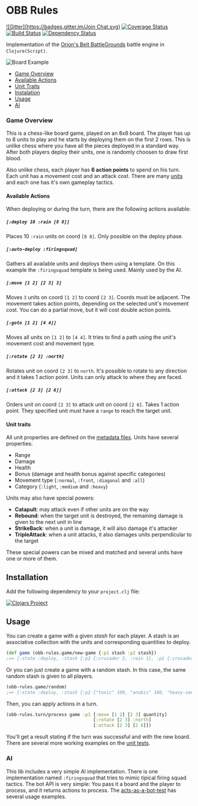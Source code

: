 # OBB Rules
[![Gitter](https://badges.gitter.im/Join Chat.svg)](https://gitter.im/orionsbelt-battlegrounds/open-source?utm_source=badge&utm_medium=badge&utm_campaign=pr-badge&utm_content=badge) [![Coverage Status](https://coveralls.io/repos/orionsbelt-battlegrounds/obb-rules/badge.png?branch=master)](https://coveralls.io/r/orionsbelt-battlegrounds/obb-rules?branch=master) [![Build Status](https://travis-ci.org/orionsbelt-battlegrounds/obb-rules.svg)](https://travis-ci.org/orionsbelt-battlegrounds/obb-rules) [![Dependency Status](https://www.versioneye.com/user/projects/54524ea830a8fe3fcb000004/badge.svg?style=flat)](https://www.versioneye.com/user/projects/54524ea830a8fe3fcb000004)

Implementation of the [Orion's Belt BattleGrounds](https://github.com/orionsbelt-battlegrounds) battle engine in `Clojure(Script)`.

![Board Example](https://raw.github.com/orionsbelt-battlegrounds/obb-rules/master/doc/BoardSample.png)

* [Game Overview](https://github.com/orionsbelt-battlegrounds/obb-rules#game-overview)
 * [Available Actions](https://github.com/orionsbelt-battlegrounds/obb-rules#available-actions)
 * [Unit Traits](https://github.com/orionsbelt-battlegrounds/obb-rules#unit-traits)
* [Instalation](https://github.com/orionsbelt-battlegrounds/obb-rules#installation)
* [Usage](https://github.com/orionsbelt-battlegrounds/obb-rules#usage)
 * [AI](https://github.com/orionsbelt-battlegrounds/obb-rules#ai)

### Game Overview

This is a chess-like board game, played on an 8x8 board. The player has up to 8 units to play and he starts by deploying them on the first 2 rows. This is unlike chess where you have all the pieces deployed in a standard way. After both players deploy their units, one is randomly choosen to draw first blood.

Also unlike chess, each player has **6 action points** to spend on his turn. Each unit has a movement cost and an attack cost. There are many [units](https://github.com/orionsbelt-battlegrounds/obb-rules/tree/master/src/obb_rules/units) and each one has it's own gameplay tactics.

#### Available Actions

When deploying or during the turn, there are the following actions available:

##### `[:deploy 10 :rain [8 8]]`

Places 10 `:rain` units on coord `[8 8]`. Only possible on the deploy phase.

##### `[:auto-deploy :firingsquad]`

Gathers all available units and deploys them using a template. On this example the `:firingsquad` template is being used. Mainly used by the AI.

##### `[:move [1 2] [2 3] 3]`

Moves `3` units on coord `[1 2]` to coord `[2 3]`. Coords must be adjacent. The movement takes action points, depending on the selected unit's movement cost. You can do a partial move, but it will cost double action points.

##### `[:goto [1 2] [4 4]]`

Moves all units on `[1 2]` to `[4 4]`. It tries to find a path using the unit's movement cost and movement type.

##### `[:rotate [2 3] :north]`

Rotates unit on coord `[2 3]` to `north`. It's possible to rotate to any direction and it takes 1 action point. Units can only attack to where they are faced.

##### `[:attack [2 3] [2 6]]`

Orders unit on coord `[2 3]` to attack unit on coord `[2 6]`. Takes 1 action point. They specified unit must have a `range` to reach the target unit.

#### Unit traits

All unit properties are defined on the [metadata files](https://github.com/orionsbelt-battlegrounds/obb-rules/tree/master/src/obb_rules/units). Units have several properties:
* Range
* Damage
* Health
* Bonus (damage and health bonus against specific categories)
* Movement type (`:normal`, `:front`, `:diagonal` and `:all`)
* Category (`:light`, `:medium` and `:heavy`)

Units may also have special powers:
* **Catapult**: may attack even if other units are on the way
* **Rebound**: when the target unit is destroyed, the remaining damage is given to the next unit in line
* **StrikeBack**: when a unit is damage, it will also damage it's attacker
* **TripleAttack**: when a unit attacks, it also damages units perpendicular to the target

These special powers can be mixed and matched and several units have one or more of them.

## Installation

Add the following dependency to your `project.clj` file:

[![Clojars Project](http://clojars.org/obb-rules/latest-version.svg)](http://clojars.org/obb-rules)

## Usage

You can create a game with a given _stash_ for each player. A stash is an
associative collection with the units and corresponding quantities to deploy.

```clojure
(def game (obb-rules.game/new-game {:p1 stash :p2 stash})
;=> {:state :deploy, :stash {:p2 {:crusader 2, :rain 1}, :p1 {:crusader 2, :rain 1}}, :width 8, :height 8, :elements {}}
```

Or you can just create a game with a random stash. In this case, the same random
stash is given to all players.

```clojure
(obb-rules.game/random)
;=> {:state :deploy, :stash {:p2 {"toxic" 100, "anubis" 100, "heavy-seeker" 25, "nova" 25, "kamikaze" 50, "scarab" 50, "worm" 50, "crusader" 25}, :p1 {"toxic" 100, "anubis" 100, "heavy-seeker" 25, "nova" 25, "kamikaze" 50, "scarab" 50, "worm" 50, "crusader" 25}}, :width 8, :height 8, :elements {}}
```

Then, you can apply actions in a turn. 

```clojure
(obb-rules.turn/process game :p1 [:move [1 2] [2 3] quantity]
                                 [:rotate [2 3] :north]
                                 [:attack [2 3] [2 6]])
```

You'll get a result stating if the turn was successful and with the new board. There are several more working examples on the [unit tests](https://github.com/orionsbelt-battlegrounds/obb-rules/tree/master/test/obb_rules).

### AI

This lib includes a very simple AI implementation. There is one implementation named `:firingsquad` that tries to mimic tipical firing squad tactics. The bot API is very simple: You pass it a board and the player to process, and it returns actions to process. The [acts-as-a-bot-test](https://github.com/orionsbelt-battlegrounds/obb-rules/blob/master/test/obb_rules/ai/acts_as_bot_test.cljc) has several usage examples.
